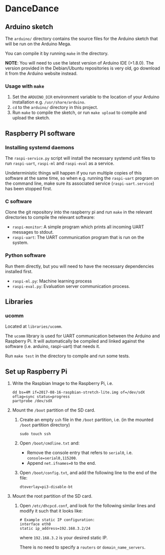 # DanceDance

## Arduino sketch

The `arduino/` directory contains the source files for the Arduino sketch that will be run on the Arduino Mega.

You can compile it by running `make` in the directory.

**NOTE**: You will need to use the latest version of Arduino IDE (>1.8.0). The version provided in the Debian/Ubuntu repositories is very old, go download it from the Arduino website instead.

### Usage with `make`

1. Set the `ARDUINO_DIR` environment variable to the location of your Arduino installation e.g. `/usr/share/arduino`.
1. `cd` to the `arduino/` directory in this project.
1. Run `make` to compile the sketch, or run `make upload` to compile and upload the sketch.

## Raspberry PI software

### Installing systemd daemons

The `raspi-service.py` script will install the necessary systemd unit files to run `raspi-uart`, `raspi-ml` and `raspi-eval` as a service.

Undeterministic things will happen if you run multiple copies of this software at the same time, so when e.g. running the `raspi-uart` program on the command line, make sure its associated service (`raspi-uart.service`) has been stopped first.

### C software

Clone the git repository into the raspberry pi and run `make` in the relevant directories to compile the relevant software:

* `raspi-monitor`: A simple program which prints all incoming UART messages to stdout.
* `raspi-uart`: The UART communication program that is run on the system.

### Python software
Run them directly, but you will need to have the necessary dependencies installed first.

* `raspi-ml.py`: Machine learning process
* `raspi-eval.py`: Evaluation server communication process.

## Libraries

### ucomm

Located at `libraries/ucomm`.

The `ucomm` library is used for UART communication between the Arduino and Raspberry Pi.
It will automatically be compiled and linked against the software (i.e. arduino, raspi-uart) that needs it.

Run `make test` in the directory to compile and run some tests.

## Set up Raspberry Pi

1. Write the Raspbian Image to the Raspberry Pi, i.e.

    ```
    dd bs=4M if=2017-08-16-raspbian-stretch-lite.img of=/dev/sdX oflag=sync status=progress
    partprobe /dev/sdX
    ```

1. Mount the `/boot` partition of the SD card.

    1. Create an empty `ssh` file in the `/boot` partition, i.e. (in the mounted `/boot` partition directory)

        ```
        sudo touch ssh
        ```

    1. Open `/boot/cmdline.txt` and:

        * Remove the console entry that refers to `serial0`, i.e. `console=serial0,115200`.
        * Append `net.ifnames=0` to the end.

    1. Open `/boot/config.txt`, and add the following line to the end of the file:

        ```
        dtoverlay=pi3-disable-bt
        ```
 
1. Mount the root partition of the SD card.

    1. Open `/etc/dhcpcd.conf`, and look for the following similar lines and modify it such that it looks like:

        ```
        # Example static IP configuration:
        interface eth0
        static ip_address=192.168.3.2/24
        ```

        where `192.168.3.2` is your desired static IP.

        There is no need to specify a `routers` or `domain_name_servers`.
